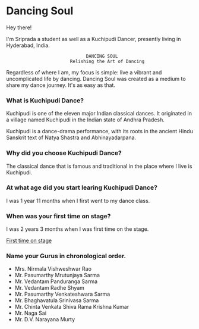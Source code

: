 # Dancing Soul

Hey there!

I'm Sriprada a student as well as a Kuchipudi Dancer, presently living in Hyderabad, India.

                                  DANCING SOUL
                            Relishing the Art of Dancing 

Regardless of where I am, my focus is simple: live a vibrant and uncomplicated life by dancing. Dancing Soul was created as a medium to share my dance journey. It's as easy as that. 

### What is Kuchipudi Dance?

Kuchipudi is one of the eleven major Indian classical dances. It originated in a village named Kuchipudi in the Indian state of Andhra Pradesh.

Kuchipudi is a dance-drama performance, with its roots in the ancient Hindu Sanskrit text of Natya Shastra and Abhinayadarpana.

### Why did you choose Kuchipudi Dance?

The classical dance that is famous and traditional in the place where I live is Kuchipudi.

### At what age did you start learing Kuchipudi Dance?

I was 1 year 11 months when I first went to my dance class. 

### When was your first time on stage?

I was 2 years 3 months when I was first time on the stage.

[First time on stage](https://www.youtube.com/watch?v=XWVDEyHFd00)

### Name your Gurus in chronological order.

- Mrs. Nirmala Vishweshwar Rao
- Mr. Pasumarthy Mrutunjaya Sarma
- Mr. Vedantam Panduranga Sarma
- Mr. Vedantam Radhe Shyam
- Mr. Pasumarthy Venkateshwara Sarma
- Mr. Bhaghavatula Srinivasa Sarma
- Mr. Chinta Venkata Shiva Rama Krishna Kumar
- Mr. Naga Sai 
- Mr. D.V. Narayana Murty 

